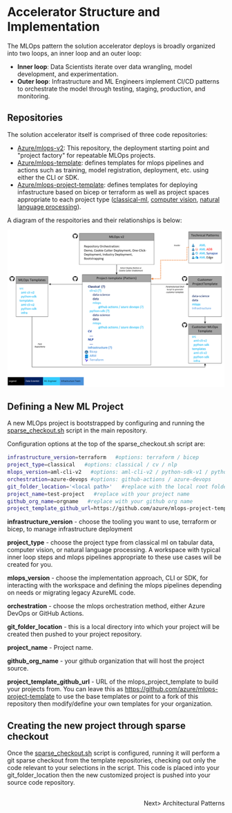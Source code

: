 # Accelerator Structure and Implementation

The MLOps pattern the solution accelerator deploys is broadly organized into two loops, an inner loop and an outer loop:
* **Inner loop**: Data Scientists iterate over data wrangling, model development, and experimentation.
* **Outer loop**: Infrastructure and ML Engineers implement CI/CD patterns to orchestrate the model through testing, staging, production, and monitoring.

## Repositories

The solution accelerator itself is comprised of three code repositories:
* [Azure/mlops-v2](https://github.com/Azure/mlops-v2): This repository, the deployment starting point and "project factory" for repeatable MLOps projects.
* [Azure/mlops-template](https://github.com/Azure/mlops-templates): defines templates for mlops pipelines and actions such as training, model registration, deployment, etc. using either the CLI or SDK.
* [Azure/mlops-project-template](https://github.com/Azure/mlops-project-template): defines templates for deploying infastructure based on bicep or terraform as well as project spaces appropriate to each project type ([classical-ml](https://github.com/Azure/mlops-project-template/tree/main/classical), [computer vision](https://github.com/Azure/mlops-project-template/tree/main/cv), [natural language processing](https://github.com/Azure/mlops-project-template/tree/main/nlp)).

A diagram of the respoitories and their relationships is below:

![](images/repository_arch.png)

## Defining a New ML Project

A new MLOps project is bootstrapped by configuring and running the [sparse_checkout.sh](/sparse_checkout.sh) script in the main repository. 

Configuration options at the top of the sparse_checkout.sh script are:

```bash
infrastructure_version=terraform   #options: terraform / bicep 
project_type=classical   #options: classical / cv / nlp
mlops_version=aml-cli-v2   #options: aml-cli-v2 / python-sdk-v1 / python-sdk-v2 / rai-aml-cli-v2
orchestration=azure-devops #options: github-actions / azure-devops
git_folder_location='<local path>'   #replace with the local root folder location where you want to create the project folder
project_name=test-project   #replace with your project name
github_org_name=orgname   #replace with your github org name
project_template_github_url=https://github.com/azure/mlops-project-template   #replace with the url for the project template for your organization created in step 2.2, or leave for demo purposes
```

**infrastructure_version** - choose the tooling you want to use, terraform or bicep, to manage infrastructure deployment

**project_type** - choose the project type from classical ml on tabular data, computer vision, or natural language processing. A workspace with typical inner loop steps and mlops pipelines appropriate to these use cases will be created for you.

**mlops_version** - choose the implementation approach, CLI or SDK, for interacting with the workspace and defining the mlops pipelines depending on needs or migrating legacy AzureML code.

**orchestration** - choose the mlops orchestration method, either Azure DevOps or GitHub Actions.

**git_folder_location** - this is a local directory into which your project will be created then pushed to your project repository.

**project_name** - Project name.

**github_org_name** - your github organization that will host the project source.

**project_template_github_url** - URL of the mlops_project_template to build your projects from. You can leave this as https://github.com/azure/mlops-project-template to use the base templates or point to a fork of this repository then modify/define your own templates for your organization.

## Creating the new project through sparse checkout

Once the [sparse_checkout.sh](/sparse_checkout.sh) script is configured, running it will perform a git sparse checkout from the template repositories, checking out only the code relevant to your selections in the script. This code is placed into your git_folder_location then the new customized project is pushed into your source code repository. 

<br>
<div style="text-align: right"><a /documentation/architecture/README.md>Next> Architectural Patterns<a></div>
